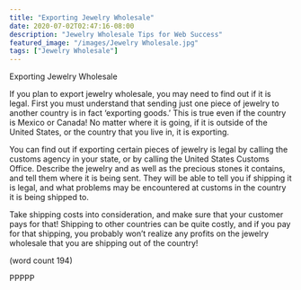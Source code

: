 ```yaml
---
title: "Exporting Jewelry Wholesale"
date: 2020-07-02T02:47:16-08:00
description: "Jewelry Wholesale Tips for Web Success"
featured_image: "/images/Jewelry Wholesale.jpg"
tags: ["Jewelry Wholesale"]
---
```


Exporting Jewelry Wholesale

If you plan to export jewelry wholesale, you may 
need to find out if it is legal. First you must 
understand that sending just one piece of jewelry to 
another country is in fact ‘exporting goods.’ This is 
true even if the country is Mexico or Canada! No 
matter where it is going, if it is outside of the United 
States, or the country that you live in, it is 
exporting. 

You can find out if exporting certain pieces of 
jewelry is legal by calling the customs agency in 
your state, or by calling the United States Customs 
Office. Describe the jewelry and as well as the 
precious stones it contains, and tell them where it 
is being sent. They will be able to tell you if shipping 
it is legal, and what problems may be encountered 
at customs in the country it is being shipped to.

Take shipping costs into consideration, and make 
sure that your customer pays for that! Shipping to 
other countries can be quite costly, and if you pay 
for that shipping, you probably won’t realize any 
profits on the jewelry wholesale that you are 
shipping out of the country!

(word count 194)

PPPPP

